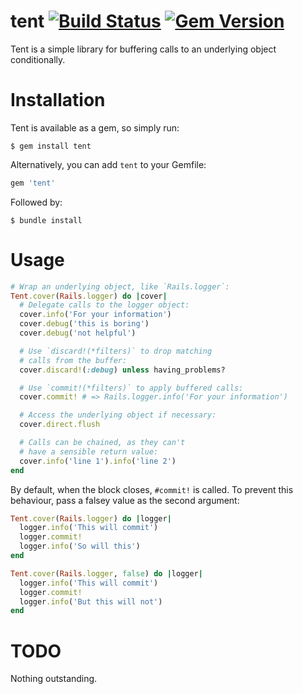 tent [![Build Status](https://travis-ci.org/joshpencheon/tent.svg?branch=master)](https://travis-ci.org/joshpencheon/tent) [![Gem Version](https://badge.fury.io/rb/tent.svg)](http://badge.fury.io/rb/tent)
======

Tent is a simple library for buffering calls to an underlying object conditionally.

Installation
=====

Tent is available as a gem, so simply run:

```
$ gem install tent
```

Alternatively, you can add `tent` to your Gemfile:

```ruby
gem 'tent'
```

Followed by:

```
$ bundle install
```

Usage
=====

```ruby
# Wrap an underlying object, like `Rails.logger`:
Tent.cover(Rails.logger) do |cover|
  # Delegate calls to the logger object:
  cover.info('For your information')
  cover.debug('this is boring')
  cover.debug('not helpful')

  # Use `discard!(*filters)` to drop matching
  # calls from the buffer:
  cover.discard!(:debug) unless having_problems?

  # Use `commit!(*filters)` to apply buffered calls:
  cover.commit! # => Rails.logger.info('For your information')

  # Access the underlying object if necessary:
  cover.direct.flush

  # Calls can be chained, as they can't
  # have a sensible return value:
  cover.info('line 1').info('line 2')
end
```

By default, when the block closes, `#commit!` is called.
To prevent this behaviour, pass a falsey value as the second argument:

```ruby
Tent.cover(Rails.logger) do |logger|
  logger.info('This will commit')
  logger.commit!
  logger.info('So will this')
end

Tent.cover(Rails.logger, false) do |logger|
  logger.info('This will commit')
  logger.commit!
  logger.info('But this will not')
end
```

TODO
=====

Nothing outstanding.
